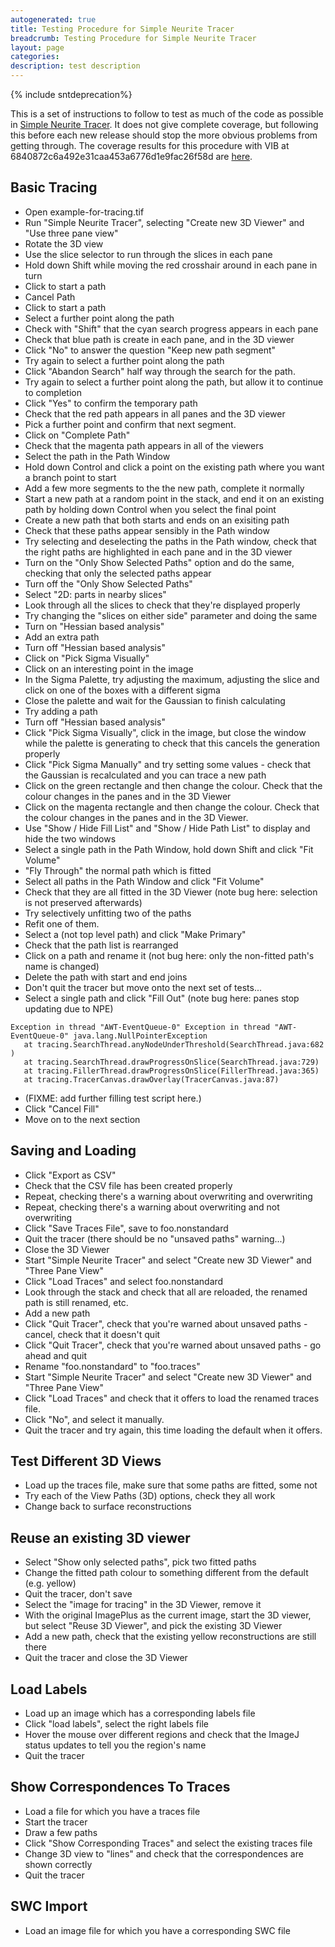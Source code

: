 ```yaml
---
autogenerated: true
title: Testing Procedure for Simple Neurite Tracer
breadcrumb: Testing Procedure for Simple Neurite Tracer
layout: page
categories: 
description: test description
---
```


{% include sntdeprecation%}


This is a set of instructions to follow to test as much of the code as possible in [Simple Neurite Tracer](Simple_Neurite_Tracer ). It does not give complete coverage, but following this before each new release should stop the more obvious problems from getting through. The coverage results for this procedure with VIB at 6840872c6a492e31caa453a6776d1e9fac26f58d are [here](https://fiji.sc/~longair/coverage-VIB-6840872c6a492e31caa453a6776d1e9fac26f58d/_files/2b.html).

Basic Tracing
-------------

-   Open example-for-tracing.tif
-   Run "Simple Neurite Tracer", selecting "Create new 3D Viewer" and "Use three pane view"
-   Rotate the 3D view
-   Use the slice selector to run through the slices in each pane
-   Hold down Shift while moving the red crosshair around in each pane in turn
-   Click to start a path
-   Cancel Path
-   Click to start a path
-   Select a further point along the path
-   Check with "Shift" that the cyan search progress appears in each pane
-   Check that blue path is create in each pane, and in the 3D viewer
-   Click "No" to answer the question "Keep new path segment"
-   Try again to select a further point along the path
-   Click "Abandon Search" half way through the search for the path.
-   Try again to select a further point along the path, but allow it to continue to completion
-   Click "Yes" to confirm the temporary path
-   Check that the red path appears in all panes and the 3D viewer
-   Pick a further point and confirm that next segment.
-   Click on "Complete Path"
-   Check that the magenta path appears in all of the viewers
-   Select the path in the Path Window
-   Hold down Control and click a point on the existing path where you want a branch point to start
-   Add a few more segments to the the new path, complete it normally
-   Start a new path at a random point in the stack, and end it on an existing path by holding down Control when you select the final point
-   Create a new path that both starts and ends on an exisiting path
-   Check that these paths appear sensibly in the Path window
-   Try selecting and deselecting the paths in the Path window, check that the right paths are highlighted in each pane and in the 3D viewer
-   Turn on the "Only Show Selected Paths" option and do the same, checking that only the selected paths appear
-   Turn off the "Only Show Selected Paths"
-   Select "2D: parts in nearby slices"
-   Look through all the slices to check that they're displayed properly
-   Try changing the "slices on either side" parameter and doing the same
-   Turn on "Hessian based analysis"
-   Add an extra path
-   Turn off "Hessian based analysis"
-   Click on "Pick Sigma Visually"
-   Click on an interesting point in the image
-   In the Sigma Palette, try adjusting the maximum, adjusting the slice and click on one of the boxes with a different sigma
-   Close the palette and wait for the Gaussian to finish calculating
-   Try adding a path
-   Turn off "Hessian based analysis"
-   Click "Pick Sigma Visually", click in the image, but close the window while the palette is generating to check that this cancels the generation properly
-   Click "Pick Sigma Manually" and try setting some values - check that the Gaussian is recalculated and you can trace a new path
-   Click on the green rectangle and then change the colour. Check that the colour changes in the panes and in the 3D Viewer
-   Click on the magenta rectangle and then change the colour. Check that the colour changes in the panes and in the 3D Viewer.
-   Use "Show / Hide Fill List" and "Show / Hide Path List" to display and hide the two windows
-   Select a single path in the Path Window, hold down Shift and click "Fit Volume"
-   "Fly Through" the normal path which is fitted
-   Select all paths in the Path Window and click "Fit Volume"
-   Check that they are all fitted in the 3D Viewer (note bug here: selection is not preserved afterwards)
-   Try selectively unfitting two of the paths
-   Refit one of them.
-   Select a (not top level path) and click "Make Primary"
-   Check that the path list is rearranged
-   Click on a path and rename it (not bug here: only the non-fitted path's name is changed)
-   Delete the path with start and end joins
-   Don't quit the tracer but move onto the next set of tests...
-   Select a single path and click "Fill Out" (note bug here: panes stop updating due to NPE)

`Exception in thread "AWT-EventQueue-0" Exception in thread "AWT-EventQueue-0" java.lang.NullPointerException`  
`   at tracing.SearchThread.anyNodeUnderThreshold(SearchThread.java:682)`  
`   at tracing.SearchThread.drawProgressOnSlice(SearchThread.java:729)`  
`   at tracing.FillerThread.drawProgressOnSlice(FillerThread.java:365)`  
`   at tracing.TracerCanvas.drawOverlay(TracerCanvas.java:87)`

-   (FIXME: add further filling test script here.)
-   Click "Cancel Fill"
-   Move on to the next section

Saving and Loading
------------------

-   Click "Export as CSV"
-   Check that the CSV file has been created properly
-   Repeat, checking there's a warning about overwriting and overwriting
-   Repeat, checking there's a warning about overwriting and not overwriting
-   Click "Save Traces File", save to foo.nonstandard
-   Quit the tracer (there should be no "unsaved paths" warning...)
-   Close the 3D Viewer
-   Start "Simple Neurite Tracer" and select "Create new 3D Viewer" and "Three Pane View"
-   Click "Load Traces" and select foo.nonstandard
-   Look through the stack and check that all are reloaded, the renamed path is still renamed, etc.
-   Add a new path
-   Click "Quit Tracer", check that you're warned about unsaved paths - cancel, check that it doesn't quit
-   Click "Quit Tracer", check that you're warned about unsaved paths - go ahead and quit
-   Rename "foo.nonstandard" to "foo.traces"
-   Start "Simple Neurite Tracer" and select "Create new 3D Viewer" and "Three Pane View"
-   Click "Load Traces" and check that it offers to load the renamed traces file.
-   Click "No", and select it manually.
-   Quit the tracer and try again, this time loading the default when it offers.

Test Different 3D Views
-----------------------

-   Load up the traces file, make sure that some paths are fitted, some not
-   Try each of the View Paths (3D) options, check they all work
-   Change back to surface reconstructions

Reuse an existing 3D viewer
---------------------------

-   Select "Show only selected paths", pick two fitted paths
-   Change the fitted path colour to something different from the default (e.g. yellow)
-   Quit the tracer, don't save
-   Select the "image for tracing" in the 3D Viewer, remove it
-   With the original ImagePlus as the current image, start the 3D viewer, but select "Reuse 3D Viewer", and pick the existing 3D Viewer
-   Add a new path, check that the existing yellow reconstructions are still there
-   Quit the tracer and close the 3D Viewer

Load Labels
-----------

-   Load up an image which has a corresponding labels file
-   Click "load labels", select the right labels file
-   Hover the mouse over different regions and check that the ImageJ status updates to tell you the region's name
-   Quit the tracer

Show Correspondences To Traces
------------------------------

-   Load a file for which you have a traces file
-   Start the tracer
-   Draw a few paths
-   Click "Show Corresponding Traces" and select the existing traces file
-   Change 3D view to "lines" and check that the correspondences are shown correctly
-   Quit the tracer

SWC Import
----------

-   Load an image file for which you have a corresponding SWC file
